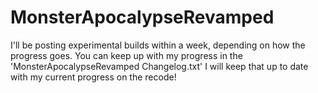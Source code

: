 # MonsterApocalypseRevamped

I'll be posting experimental builds within a week, depending on how the progress goes.
You can keep up with my progress in the 'MonsterApocalypseRevamped Changelog.txt'
I will keep that up to date with my current progress on the recode!

